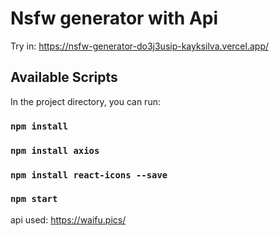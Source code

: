 # Nsfw generator with Api 

Try in: https://nsfw-generator-do3j3usip-kayksilva.vercel.app/

## Available Scripts

In the project directory, you can run:
### `npm install`
### `npm install axios`
### `npm install react-icons --save`
### `npm start`


api used: https://waifu.pics/